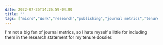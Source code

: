 ---date: 2022-07-25T14:26:59-04:00title: ""tags: ["micro","Work","research","publishing","journal metrics","tenure and promotion"]---I'm not a big fan of journal metrics, so I hate myself a little for including them in the research statement for my tenure dossier.